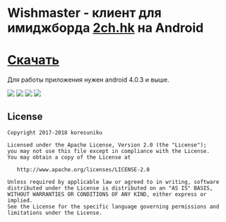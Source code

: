 Wishmaster - клиент для имиджборда <a href="2ch.hk">2ch.hk</a> на Android
=========================
<a href="https://github.com/koresuniku/Wishmaster/releases/download/v0.0.1/wishmaster-alpha-v0.0.1.apk">Cкачать</a>
=========================
Для работы приложения нужен android 4.0.3 и выше.

![](https://image.ibb.co/cMSGFx/d.jpg) 
![](https://image.ibb.co/mJDFax/photo5215230633092163748.jpg) 
![](https://image.ibb.co/heOgFx/photo5215230633092163751.jpg) 
![](https://image.ibb.co/jB0vax/photo5215230633092163749.jpg) 

## License

    Copyright 2017-2018 koresuniku

    Licensed under the Apache License, Version 2.0 (the "License");
    you may not use this file except in compliance with the License.
    You may obtain a copy of the License at

       http://www.apache.org/licenses/LICENSE-2.0

    Unless required by applicable law or agreed to in writing, software
    distributed under the License is distributed on an "AS IS" BASIS,
    WITHOUT WARRANTIES OR CONDITIONS OF ANY KIND, either express or implied.
    See the License for the specific language governing permissions and
    limitations under the License.
